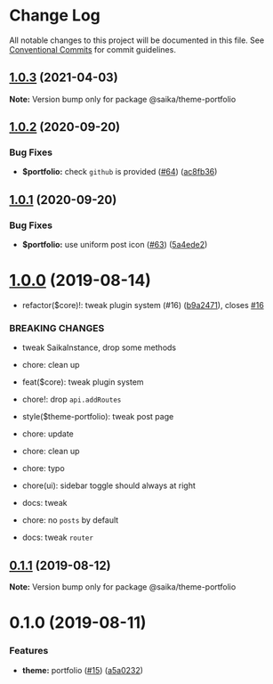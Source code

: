 # Change Log

All notable changes to this project will be documented in this file.
See [Conventional Commits](https://conventionalcommits.org) for commit guidelines.

## [1.0.3](https://github.com/evillt/saika/compare/@saika/theme-portfolio@1.0.2...@saika/theme-portfolio@1.0.3) (2021-04-03)

**Note:** Version bump only for package @saika/theme-portfolio

## [1.0.2](https://github.com/evillt/saika/compare/@saika/theme-portfolio@1.0.1...@saika/theme-portfolio@1.0.2) (2020-09-20)

### Bug Fixes

- **\$portfolio:** check `github` is provided ([#64](https://github.com/evillt/saika/issues/64)) ([ac8fb36](https://github.com/evillt/saika/commit/ac8fb36))

## [1.0.1](https://github.com/evillt/saika/compare/@saika/theme-portfolio@1.0.0...@saika/theme-portfolio@1.0.1) (2020-09-20)

### Bug Fixes

- **\$portfolio:** use uniform post icon ([#63](https://github.com/evillt/saika/issues/63)) ([5a4ede2](https://github.com/evillt/saika/commit/5a4ede2))

# [1.0.0](https://github.com/evillt/saika/compare/@saika/theme-portfolio@0.1.1...@saika/theme-portfolio@1.0.0) (2019-08-14)

- refactor(\$core)!: tweak plugin system (#16) ([b9a2471](https://github.com/evillt/saika/commit/b9a2471)), closes [#16](https://github.com/evillt/saika/issues/16)

### BREAKING CHANGES

- tweak SaikaInstance, drop some methods

- chore: clean up

- feat(\$core): tweak plugin system

- chore!: drop `api.addRoutes`

- style(\$theme-portfolio): tweak post page

- chore: update

- chore: clean up

- chore: typo

- chore(ui): sidebar toggle should always at right

- docs: tweak

- chore: no `posts` by default

- docs: tweak `router`

## [0.1.1](https://github.com/evillt/saika/compare/@saika/theme-portfolio@0.1.0...@saika/theme-portfolio@0.1.1) (2019-08-12)

**Note:** Version bump only for package @saika/theme-portfolio

# 0.1.0 (2019-08-11)

### Features

- **theme:** portfolio ([#15](https://github.com/evillt/saika/issues/15)) ([a5a0232](https://github.com/evillt/saika/commit/a5a0232))

